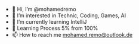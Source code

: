 - 👋 Hi, I’m @mohamedremo
- 👀 I’m interested in Technic, Coding, Games, AI
- 🌱 I’m currently learning IntelliJ
- 💞️ Learning Process 5% from 100%
- 📫 How to reach me mohamed.remo@outlook.de

<!---
mohamedremo/mohamedremo is a ✨ special ✨ repository because its `README.md` (this file) appears on your GitHub profile.
You can click the Preview link to take a look at your changes.
--->
